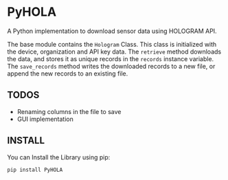 # PyHOLA

A Python implementation to download sensor data using HOLOGRAM API.

The base module contains the `Hologram` Class. This class is initialized with the device, organization and API key data. The `retrieve` method downloads the data, and stores it as unique records in the `records` instance variable. The `save_records` method writes the downloaded records to a new file, or append the new records to an existing file.

## TODOS
- Renaming columns in the file to save
- GUI implementation

## INSTALL

You can Install the Library using pip:

`pip install PyHOLA`
